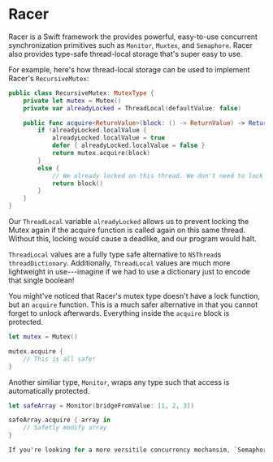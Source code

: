 # Racer

Racer is a Swift framework the provides powerful, easy-to-use concurrent synchronization primitives such as `Monitor`, `Muxtex`, and `Semaphore`. Racer also provides type-safe thread-local storage that's super easy to use.

For example, here's how thread-local storage can be used to implement Racer's `RecursiveMutex`:
```swift
public class RecursiveMutex: MutexType {
    private let mutex = Mutex()
    private var alreadyLocked = ThreadLocal(defaultValue: false)

    public func acquire<ReturnValue>(block: () -> ReturnValue) -> ReturnValue {
        if !alreadyLocked.localValue {
            alreadyLocked.localValue = true
            defer { alreadyLocked.localValue = false }
            return mutex.acquire(block)
        }
        else {
            // We already locked on this thread. We don't need to lock again.
            return block()
        }
    }
}
```

Our `ThreadLocal` variable `alreadyLocked` allows us to prevent locking the Mutex again if the acquire function is called again on this same thread. Without this, locking would cause a deadlike, and our program would halt.

`ThreadLocal` values are a fully type safe alternative to `NSThread`s `threadDictionary`. Additionally, `ThreadLocal` values are much more lightweight in use---imagine if we had to use a dictionary just to encode that single boolean! 

You might've noticed that Racer's mutex type doesn't have a lock function, but an `acquire` function. This is a much safer alternative in that you cannot forget to unlock afterwards. Everything inside the `acquire` block is protected.

```swift
let mutex = Mutex()

mutex.acquire {
    // This is all safe!
}
```

Another similiar type, `Monitor`, wraps any type such that access is automatically protected.

```swift
let safeArray = Monitor(bridgeFromValue: [1, 2, 3])

safeArray.acquire { array in
    // Safetly modify array
}

If you're looking for a more versitile concurrency mechansim, `Semaphore` is a very light abstraction over `dispatch_semamphore_t`, and it can be used to implement a wide variety of new structures.
